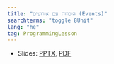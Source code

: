 ```yaml
---
title: "היכרות עם אירועים (Events)"
searchterms: "toggle 8Unit"
lang: "he"
tag: ProgrammingLesson
---
```

 <ul>
 <li class="ng-binding">Slides:
 <a href="ProgrammingLessons/EventsIntro-Hebrew.pptx">PPTX</a>,
 <a href="ProgrammingLessons/EventsIntro-Hebrew.pptx.pdf">PDF</a>
 </li>
 </ul>
